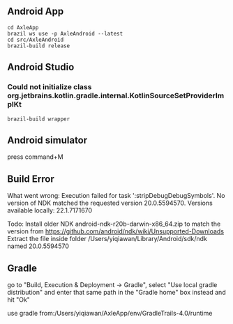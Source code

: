 ## Android App
```
cd AxleApp
brazil ws use -p AxleAndroid --latest
cd src/AxleAndroid
brazil-build release
```

## Android Studio

### Could not initialize class org.jetbrains.kotlin.gradle.internal.KotlinSourceSetProviderImplKt
```
brazil-build wrapper
```

## Android simulator

press command+M

## Build Error

What went wrong:
Execution failed for task ':stripDebugDebugSymbols'.
No version of NDK matched the requested version 20.0.5594570. Versions available locally: 22.1.7171670

Todo:
Install older NDK android-ndk-r20b-darwin-x86_64.zip to match the version from https://github.com/android/ndk/wiki/Unsupported-Downloads
Extract the file inside folder /Users/yiqiawan/Library/Android/sdk/ndk named 20.0.5594570

## Gradle

go to "Build, Execution & Deployment → Gradle", select "Use local gradle distribution" and enter that same path in the "Gradle home" box instead and hit "Ok"

use gradle from:/Users/yiqiawan/AxleApp/env/GradleTrails-4.0/runtime
